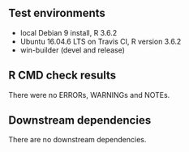 ## Test environments
* local Debian 9 install, R 3.6.2
* Ubuntu 16.04.6 LTS on Travis CI, R version 3.6.2
* win-builder (devel and release)

## R CMD check results
There were no ERRORs, WARNINGs and NOTEs.

## Downstream dependencies
There are no downstream dependencies.
